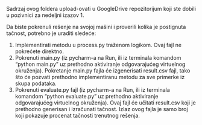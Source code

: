 Sadrzaj ovog foldera upload-ovati u GoogleDrive repozitorijum koji ste dobili u pozivnici za nedeljni izazov 1.


Da biste pokrenuli rešenje na svojoj mašini i proverili kolika je postignuta tačnost, potrebno je uraditi sledeće:

1. Implementirati metodu u process.py traženom logikom. Ovaj fajl ne pokrećete direktno.
2. Pokrenuti main.py (iz pycharm-a na Run, ili iz terminala komandom “python main.py” uz prethodno aktiviranje odgovarajućeg virtuelnog okruženja). Pokretanje main.py fajla će izgenerisati result.csv fajl, tako što će pozvati prethodno implementiranu metodu za sve primerke iz skupa podataka.
3. Pokrenuti evaluate.py fajl (iz pycharm-a na Run, ili iz terminala komandom “python evaluate.py” uz prethodno aktiviranje odgovarajućeg virtuelnog okruženja). Ovaj fajl će učitati result.csv koji je prethodno generisan i izračunati tačnost. Izlaz ovog fajla je samo broj koji pokazuje procenat tačnosti trenutnog rešenja.
